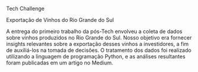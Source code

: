Tech Challenge

Exportação de Vinhos do Rio Grande do Sul

A entrega do primeiro trabalho da pós-Tech envolveu a coleta de dados sobre vinhos produzidos no Rio Grande do Sul. Nosso objetivo era fornecer insights relevantes sobre a exportação desses vinhos a investidores, a fim de auxiliá-los na tomada de decisões. O tratamento dos dados foi realizado utilizando a linguagem de programação Python, e as análises resultantes foram publicadas em um artigo no Medium.
